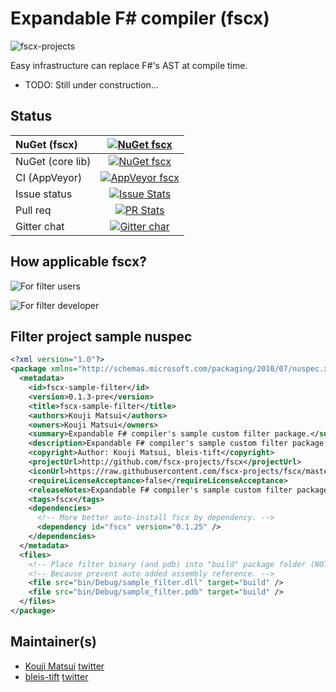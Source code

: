 # Expandable F# compiler (fscx)

![fscx-projects](https://raw.githubusercontent.com/fscx-projects/fscx/master/docs/files/img/fscx_128.png)

Easy infrastructure can replace F#'s AST at compile time.

* TODO: Still under construction...

## Status

| NuGet (fscx) | [![NuGet fscx](https://img.shields.io/nuget/v/fscx.svg?style=flat)](https://www.nuget.org/packages/fscx) |
|:----|:----:|
| NuGet (core lib) | [![NuGet fscx](https://img.shields.io/nuget/v/FSharp.Expandable.Compiler.Core.svg?style=flat)](https://www.nuget.org/packages/FSharp.Expandable.Compiler.Core) |
| CI (AppVeyor) | [![AppVeyor fscx](https://img.shields.io/appveyor/ci/kekyo/fscx/master.svg)](https://ci.appveyor.com/project/kekyo/fscx) |
| Issue status | [![Issue Stats](http://issuestats.com/github/fscx-projects/fscx/badge/issue)](http://issuestats.com/github/fscx-projects/fscx) |
| Pull req | [![PR Stats](http://issuestats.com/github/fscx-projects/fscx/badge/pr)](http://issuestats.com/github/fscx-projects/fscx) |
| Gitter chat | [![Gitter char](https://img.shields.io/gitter/room/fscx-projects/Lobby.js.svg)](https://gitter.im/fscx-projects/Lobby) |

## How applicable fscx?

![For filter users](https://github.com/fscx-projects/fscx/raw/master/docs/files/img/HowApplicableFscx/slide1.png)

![For filter developer](https://github.com/fscx-projects/fscx/raw/master/docs/files/img/HowApplicableFscx/slide2.png)

## Filter project sample nuspec

```xml
<?xml version="1.0"?>
<package xmlns="http://schemas.microsoft.com/packaging/2010/07/nuspec.xsd">
  <metadata>
    <id>fscx-sample-filter</id>
    <version>0.1.3-pre</version>
    <title>fscx-sample-filter</title>
    <authors>Kouji Matsui</authors>
    <owners>Kouji Matsui</owners>
    <summary>Expandable F# compiler's sample custom filter package.</summary>
    <description>Expandable F# compiler's sample custom filter package.</description>
    <copyright>Author: Kouji Matsui, bleis-tift</copyright>
    <projectUrl>http://github.com/fscx-projects/fscx</projectUrl>
    <iconUrl>https://raw.githubusercontent.com/fscx-projects/fscx/master/docs/files/img/fscx_128.png</iconUrl>
    <requireLicenseAcceptance>false</requireLicenseAcceptance>
    <releaseNotes>Expandable F# compiler's sample custom filter package.</releaseNotes>
    <tags>fscx</tags>
    <dependencies>
      <!-- More better auto-install fscx by dependency. -->
      <dependency id="fscx" version="0.1.25" />
    </dependencies>
  </metadata>
  <files>
    <!-- Place filter binary (and pdb) into "build" package folder (NOT into "lib"). -->
    <!-- Because prevent auto added assembly reference. -->
    <file src="bin/Debug/sample_filter.dll" target="build" />
    <file src="bin/Debug/sample_filter.pdb" target="build" />
  </files>
</package>
```

## Maintainer(s)

- [Kouji Matsui](https://github.com/kekyo) [twitter](https://twitter.com/kekyo2)
- [bleis-tift](https://github.com/bleis-tift) [twitter](https://twitter.com/bleis)

